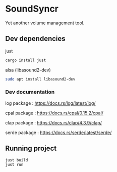 # SoundSyncr

Yet another volume management tool.

## Dev dependencies

just

``` bash
cargo install just
```

alsa (libasound2-dev)

``` bash
sudo apt install libasound2-dev
```

### Dev documentation

log package : https://docs.rs/log/latest/log/

cpal package : https://docs.rs/cpal/0.15.2/cpal/

clap package : https://docs.rs/clap/4.3.9/clap/

serde package : https://docs.rs/serde/latest/serde/

## Running project

``` bash
just build
just run
```
